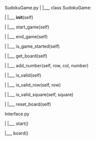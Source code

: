 SudokuGame.py
|
|___ class SudokuGame:

|       |___ __init__(self)

|       |___ start_game(self)

|       |___ end_game(self)

|       |___ is_game_started(self)

|       |___ get_board(self)

|       |___ add_number(self, row, col, number)

|       |___ is_valid(self)

|       |___ is_valid_row(self, row)

|       |___ is_valid_square(self, square)

|       |___ reset_board(self)

Interface.py

|
|___ start()

|___ board()

